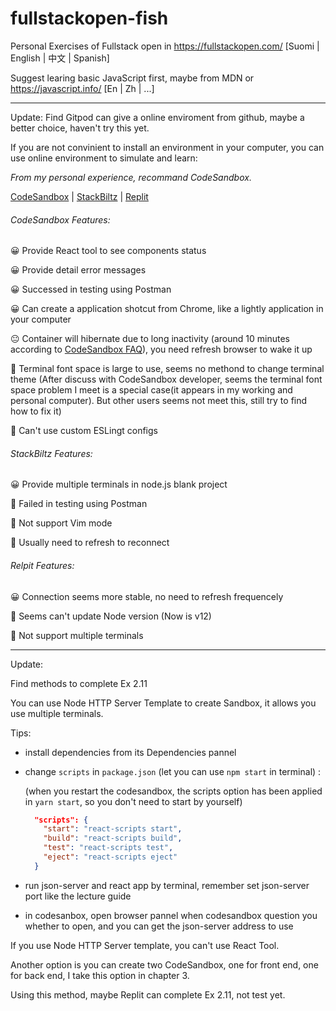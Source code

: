 # fullstackopen-fish
Personal Exercises of Fullstack open in https://fullstackopen.com/ [Suomi | English | 中文 | Spanish]

Suggest learing basic JavaScript first, maybe from MDN or https://javascript.info/ [En | Zh | ...]

---

Update: Find Gitpod can give a online enviroment from github, maybe a better choice, haven't try this yet.

If you are not convinient to  install an environment in your computer, you can use online environment to simulate and learn:

_From my personal experience, recommand CodeSandbox._

 [CodeSandbox](https://codesandbox.io/) |  [StackBiltz](https://stackblitz.com/) |  [Replit](https://replit.com/~)

###### CodeSandbox Features:

 😀 Provide React tool to see components status 
 
 😀 Provide detail error messages 
 
 😀 Successed in testing using Postman
 
 😀 Can create a application shotcut from Chrome, like a lightly application in your computer
 
 😐 Container will hibernate due to long inactivity (around 10 minutes according to [CodeSandbox FAQ](https://codesandbox.io/docs/faq#are-there-any-limitations-with-sandboxes)), you need refresh browser to wake it up 
 
 🤨 Terminal font space is large to use, seems no methond to change terminal theme (After discuss with CodeSandbox developer, seems the terminal font space problem I meet is a special case(it appears in my working and personal computer). But other users seems not meet this, still try to find how to fix it)
 
 🙁 Can't use custom ESLingt configs
 
###### StackBiltz Features:

 😀 Provide multiple terminals in node.js blank project
 
 🙁 Failed in testing using Postman
 
 🙁 Not support Vim mode 
 
 🙁 Usually need to refresh to reconnect

###### Relpit Features:

 😀 Connection seems more stable, no need to refresh frequencely
 
 🙁 Seems can't update Node version (Now is v12)
 
 🙁 Not support multiple terminals
 
 ---

Update: 

Find methods to complete Ex 2.11

You can use Node HTTP Server Template to create Sandbox, it allows you use multiple terminals.

Tips:
* install dependencies from its Dependencies pannel
* change `scripts` in `package.json` (let you can use `npm start` in terminal) :

  (when you restart the codesandbox, the scripts option has been applied in `yarn start`, so you don't need to start by yourself)

  ``` json
    "scripts": {
      "start": "react-scripts start",
      "build": "react-scripts build",
      "test": "react-scripts test",
      "eject": "react-scripts eject"
    }
  ```
* run json-server and react app by terminal, remember set json-server port like the lecture guide
* in codesanbox, open browser pannel when codesandbox question you whether to open, and you can get the json-server address to use
 
If you use Node HTTP Server template, you can't use React Tool.

Another option is you can create two CodeSandbox, one for front end, one for back end, I take this option in chapter 3.

Using this method, maybe Replit can complete Ex 2.11, not test yet.

